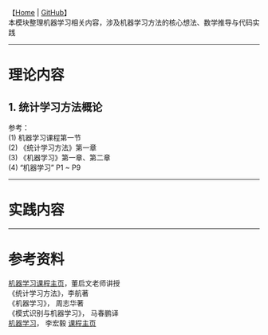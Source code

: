 
【[Home](https://simplelp.github.io/) | [GitHub](https://github.com/SimpleLP/MachineLearning)】     
本模块整理机器学习相关内容，涉及机器学习方法的核心想法、数学推导与代码实践      

-------------------------------------------------

# 理论内容
## 1. 统计学习方法概论
参考：    
(1) 机器学习课程第一节            
(2) 《统计学习方法》第一章            
(3) 《机器学习》第一章、第二章            
(4) “机器学习” P1 ~ P9              




------------------------------------------------

# 实践内容



--------------------------------------------------

# 参考资料
[机器学习课程主页](http://58.198.176.86/qwdong/machinelearning/)，董启文老师讲授         
《统计学习方法》，李航著        
《机器学习》， 周志华著        
《模式识别与机器学习》， 马春鹏译      
[机器学习](https://www.bilibili.com/video/av10590361?from=search&seid=3689001450384077781)， 李宏毅   [课程主页](http://speech.ee.ntu.edu.tw/~tlkagk/courses_ML17_2.html)    
